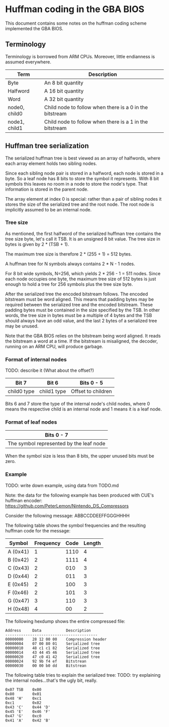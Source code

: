 <!--
SPDX-FileCopyrightText: 2024 Thomas Mathys
SPDX-License-Identifier: MIT
-->

# Huffman coding in the GBA BIOS

This document contains some notes on the huffman coding scheme
implemented the GBA BIOS.

## Terminology

Terminology is borrowed from ARM CPUs.
Moreover, little endianness is assumed everywhere.

|Term         |Description                                            |
|-------------|-------------------------------------------------------|
|Byte         |An 8 bit quantity                                      |
|Halfword     |A 16 bit quantity                                      |
|Word         |A 32 bit quantity                                      |
|node0, child0|Child node to follow when there is a 0 in the bitstream|
|node1, child1|Child node to follow when there is a 1 in the bitstream|

## Huffman tree serialization

The serialized huffman tree is best viewed as an array of halfwords,
where each array element holds two sibling nodes.

Since each sibling node pair is stored in a halfword, each node is
stored in a byte. So a leaf node has 8 bits to store the symbol
it represents. With 8 bit symbols this leaves no room in a node to
store the node's type. That information is stored in the parent node.

The array element at index 0 is special: rather than a pair of
sibling nodes it stores the size of the serialized tree and
the root node. The root node is implicitly assumed to be an internal
node.

### Tree size

As mentioned, the first halfword of the serialized huffman tree
contains the tree size byte, let's call it TSB. It is an unsigned
8 bit value. The tree size in bytes is given by 2 * (TSB + 1).

The maximum tree size is therefore 2 * (255 + 1) = 512 bytes.

A huffman tree for N symbols always contains 2 * N - 1 nodes.

For 8 bit wide symbols, N=256, which yields 2 * 256 - 1 = 511 nodes.
Since each node occupies one byte, the maximum tree size of
512 bytes is just enough to hold a tree for 256 symbols plus the
tree size byte.

After the serialized tree the encoded bitstream follows.
The encoded bitstream must be word aligned. This means that padding
bytes may be required between the serialized tree and the encoded
bitstream. These padding bytes must be contained in the size
specified by the TSB. In other words, the tree size in bytes must be
a multiple of 4 bytes and the TSB should always have an odd value,
and the last 2 bytes of a serialized tree may be unused.

Note that the GBA BIOS relies on the bitstream being word aligned.
It reads the bitstream a word at a time. If the bitstream is
misaligned, the decoder, running on an ARM CPU, will produce garbage.

### Format of internal nodes

TODO: describe it (What about the offset?)

|Bit 7      |Bit 6      |Bits 0 - 5        |
|-----------|-----------|------------------|
|child0 type|child1 type|Offset to children|

Bits 6 and 7 store the type of the internal node's child nodes,
where 0 means the respective child is an internal node and 1 means
it is a leaf node.

### Format of leaf nodes

|Bits 0 - 7                             |
|---------------------------------------|
|The symbol represented by the leaf node|

When the symbol size is less than 8 bits, the upper unused bits must
be zero.

### Example

TODO: write down example, using data from TODO.md

Note: the data for the following example has been produced with CUE's
huffman encoder: https://github.com/PeterLemon/Nintendo_DS_Compressors

Consider the following message: ABBCCDDEEFFGGGHHHH

The following table shows the symbol frequencies and the resulting
huffman code for the message:

|Symbol  |Frequency|Code|Length|
|--------|---------|----|------|
|A (0x41)|1        |1110|4     |
|B (0x42)|2        |1111|4     |
|C (0x43)|2        |010 |3     |
|D (0x44)|2        |011 |3     |
|E (0x45)|2        |100 |3     |
|F (0x46)|2        |101 |3     |
|G (0x47)|3        |110 |3     |
|H (0x48)|4        |00  |2     |

The following hexdump shows the entire compressed file:

```
Address     Data           Description
-----------------------------------------
00000000    28 12 00 00    Compression header
00000004    07 00 80 01    Serialized tree
00000010    48 c1 c1 82    Serialized tree
00000014    43 44 45 46    Serialized tree
00000020    47 c0 41 42    Serialized tree
00000024    92 9b f4 ef    Bitstrean
00000030    00 00 b0 dd    Bitstrean
```

The following table tries to explain the serialized tree:
TODO: try explaining the internal nodes...that's the ugly bit, really.

```
0x07 TSB    0x00
0x80        0x01
0x48 'H'    0xc1
0xc1        0x82
0x43 'C'    0x44 'D'
0x45 'E'    0x46 'F'
0x47 'G'    0xc0
0x41 'A'    0x42 'B'
```
